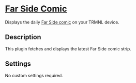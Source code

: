 # [Far Side Comic](https://usetrmnl.com/recipes/122324)

Displays the daily [Far Side comic](https://www.thefarside.com/) on your TRMNL device.

## Description

This plugin fetches and displays the latest Far Side comic strip.

## Settings

No custom settings required.
